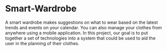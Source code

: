 # Smart-Wardrobe
A smart wardrobe makes suggestions on what to wear based on the latest trends and events on your calendar. You can also manage your clothes from anywhere using a mobile application. In this project, our goal is to put together a set of technologies into a system that could be used to aid the user in the planning of their clothes.

